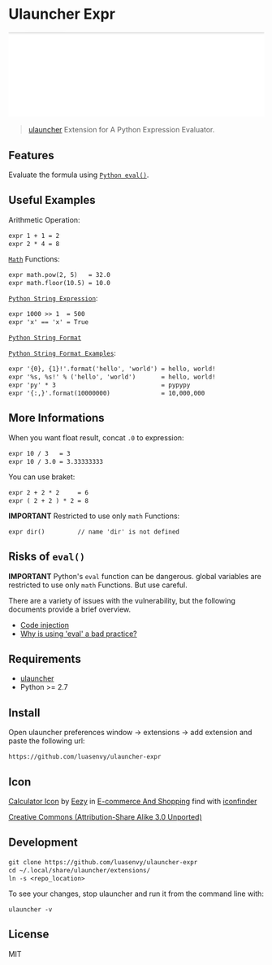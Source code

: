 # Ulauncher Expr

![demo](demo.gif)

> [ulauncher](https://ulauncher.io/) Extension for A Python Expression Evaluator.

## Features

Evaluate the formula using [`Python eval()`](https://docs.python.org/2/library/functions.html#eval).

## Useful Examples

Arithmetic Operation:
```
expr 1 + 1 = 2
expr 2 * 4 = 8
```

[`Math`](https://docs.python.org/2/library/math.html#module-math) Functions:
```
expr math.pow(2, 5)   = 32.0
expr math.floor(10.5) = 10.0
```

[`Python String Expression`](https://docs.python.org/2/reference/expressions.html):
```
expr 1000 >> 1  = 500
expr 'x' == 'x' = True
```

[`Python String Format`](https://docs.python.org/2/library/string.html#format-string-syntax)

[`Python String Format Examples`](https://docs.python.org/2/library/string.html#format-examples):
```
expr '{0}, {1}!'.format('hello', 'world') = hello, world!
expr '%s, %s!' % ('hello', 'world')       = hello, world!
expr 'py' * 3                             = pypypy
expr '{:,}'.format(10000000)              = 10,000,000
```

## More Informations

When you want float result, concat `.0` to expression:
```
expr 10 / 3   = 3
expr 10 / 3.0 = 3.33333333
```

You can use braket:
```
expr 2 + 2 * 2     = 6
expr ( 2 + 2 ) * 2 = 8
```

**IMPORTANT** Restricted to use only `math` Functions:
```
expr dir()         // name 'dir' is not defined
```

## Risks of `eval()`

**IMPORTANT** Python's `eval` function can be dangerous.
global variables are restricted to use only `math` Functions. But use careful.

There are a variety of issues with the vulnerability, but the following documents provide a brief overview.

* [Code injection](https://en.wikipedia.org/wiki/Code_injection)
* [Why is using 'eval' a bad practice?](https://stackoverflow.com/questions/1832940/why-is-using-eval-a-bad-practice)

## Requirements

* [ulauncher](https://ulauncher.io/)
* Python >= 2.7

## Install

Open ulauncher preferences window -> extensions -> add extension and paste the following url:

```
https://github.com/luasenvy/ulauncher-expr
```

## Icon

[Calculator Icon](https://www.iconfinder.com/icons/532810/accountant_accounting_calculate_calculation_calculator_math_mathematics_icon) by [Eezy](https://www.iconfinder.com/Vecteezy) in [E-commerce And Shopping](https://www.iconfinder.com/iconsets/e-commerce-and-shopping-3) find with [iconfinder](https://www.iconfinder.com/search/?q=calculator&price=free&type=vector&style=flat)

[Creative Commons (Attribution-Share Alike 3.0 Unported)](http://creativecommons.org/licenses/by-sa/3.0/)

## Development

```
git clone https://github.com/luasenvy/ulauncher-expr
cd ~/.local/share/ulauncher/extensions/
ln -s <repo_location>
```

To see your changes, stop ulauncher and run it from the command line with:
```
ulauncher -v
```

## License 

MIT
